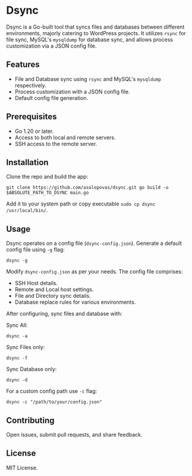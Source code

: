 # Dsync
Dsync is a Go-built tool that syncs files and databases between different environments, majorly catering to WordPress projects. It utilizes `rsync` for file sync, MySQL's `mysqldump` for database sync, and allows process customization via a JSON config file.

## Features
- File and Database sync using `rsync` and MySQL's `mysqldump` respectively.
- Process customization with a JSON config file.
- Default config file generation.

## Prerequisites
- Go 1.20 or later.
- Access to both local and remote servers.
- SSH access to the remote server.

## Installation
Clone the repo and build the app:
```
git clone https://github.com/asolopovas/dsync.git go build -o $ABSOLUTE_PATH_TO_DSYNC main.go
```
Add it to your system path or copy executable `sudo cp dsync /usr/local/bin/`.

## Usage
Dsync operates on a config file (`dsync-config.json`). Generate a default config file using `-g` flag:
```
dsync -g
```

Modify `dsync-config.json` as per your needs. The config file comprises:

- SSH Host details.
- Remote and Local host settings.
- File and Directory sync details.
- Database replace rules for various environments.

After configuring, sync files and database with:

Sync All:
```
dsync -a
```

Sync Files only:
```
dsync -f
```

Sync Database only:
```
dsync -d
```

For a custom config path use `-c` flag:
```
dsync -c "/path/to/your/config.json"
```

## Contributing
Open issues, submit pull requests, and share feedback.

## License
MIT License.
